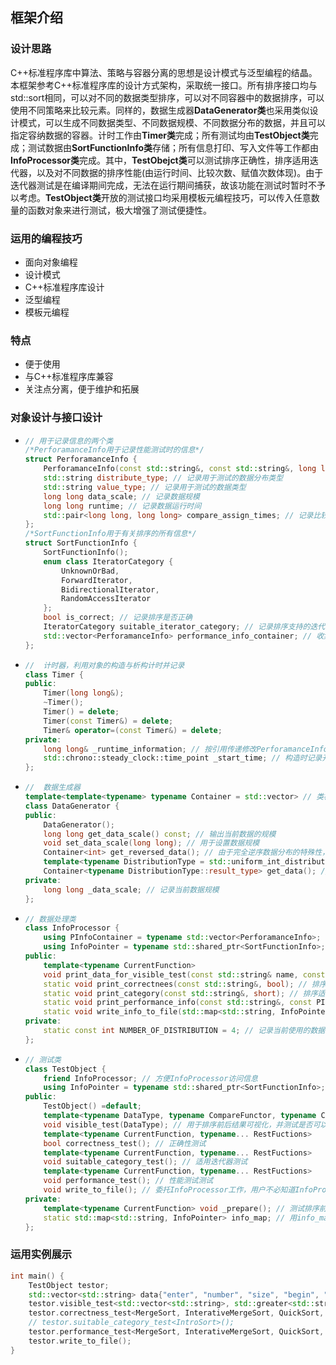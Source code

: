 ## 框架介绍

### 设计思路

C++标准程序库中算法、策略与容器分离的思想是设计模式与泛型编程的结晶。本框架参考C++标准程序库的设计方式架构，采取统一接口。所有排序接口均与std::sort相同，可以对不同的数据类型排序，可以对不同容器中的数据排序，可以使用不同策略来比较元素。同样的，数据生成器**DataGenerator类**也采用类似设计模式，可以生成不同数据类型、不同数据规模、不同数据分布的数据，并且可以指定容纳数据的容器。计时工作由**Timer类**完成；所有测试均由**TestObject类**完成；测试数据由**SortFunctionInfo类**存储；所有信息打印、写入文件等工作都由**InfoProcessor类**完成。其中，**TestObejct类**可以测试排序正确性，排序适用迭代器，以及对不同数据的排序性能(由运行时间、比较次数、赋值次数体现)。由于迭代器测试是在编译期间完成，无法在运行期间捕获，故该功能在测试时暂时不予以考虑。**TestObject类**开放的测试接口均采用模板元编程技巧，可以传入任意数量的函数对象来进行测试，极大增强了测试便捷性。

### 运用的编程技巧

- 面向对象编程
- 设计模式
- C++标准程序库设计
- 泛型编程
- 模板元编程

### 特点

- 便于使用
- 与C++标准程序库兼容
- 关注点分离，便于维护和拓展

### 对象设计与接口设计

- ```C++
  // 用于记录信息的两个类
  /*PerforamanceInfo用于记录性能测试时的信息*/
  struct PerforamanceInfo {
      PerforamanceInfo(const std::string&, const std::string&, long long);
      std::string distribute_type; // 记录用于测试的数据分布类型
      std::string value_type; // 记录用于测试的数据类型
      long long data_scale; // 记录数据规模
      long long runtime; // 记录数据运行时间
      std::pair<long long, long long> compare_assign_times; // 记录比较次数和赋值次数
  };
  /*SortFunctionInfo用于有关排序的所有信息*/
  struct SortFunctionInfo {
      SortFunctionInfo();
      enum class IteratorCategory {
          UnknownOrBad,
          ForwardIterator,
          BidirectionalIterator,
          RandomAccessIterator
      };
      bool is_correct; // 记录排序是否正确
      IteratorCategory suitable_iterator_category; // 记录排序支持的迭代器类型
      std::vector<PerforamanceInfo> performance_info_container; // 收集性能测试信息的容器
  };
  ```

- ```C++
  //  计时器，利用对象的构造与析构计时并记录
  class Timer {
  public:
      Timer(long long&);
      ~Timer();
      Timer() = delete;
      Timer(const Timer&) = delete;
      Timer& operator=(const Timer&) = delete;
  private:
      long long& _runtime_information; // 按引用传递修改PerforamanceInfo中的runtime成员变量
      std::chrono::steady_clock::time_point _start_time; // 构造时记录开始时间
  };
  ```

- ```C++
  //  数据生成器
  template<template<typename> typename Container = std::vector> // 类模板的模板，用于指定任意容器
  class DataGenerator {
  public:
      DataGenerator();
      long long get_data_scale() const; // 输出当前数据的规模
      void set_data_scale(long long); // 用于设置数据规模
      Container<int> get_reversed_data(); // 由于完全逆序数据分布的特殊性，单独设置一个只输出整形逆序数据分布的成员函数
      template<typename DistributionType = std::uniform_int_distribution<int>>
      Container<typename DistributionType::result_type> get_data(); // 模板成员函数，用于生成任意分布、任意类型的数据
  private:
      long long _data_scale; // 记录当前数据规模
  };
  ```

- ```C++
  // 数据处理类
  class InfoProcessor {
      using PInfoContainer = typename std::vector<PerforamanceInfo>;
      using InfoPointer = typename std::shared_ptr<SortFunctionInfo>;
  public:
      template<typename CurrentFunction>
      void print_data_for_visible_test(const std::string& name, const CurrentFunction&, bool); // 排序前后数据展示
      static void print_correctnees(const std::string&, bool); // 排序正确性展示
      static void print_category(const std::string&, short); // 排序适用迭代器展示
      static void print_performance_info(const std::string&, const PInfoContainer&); // 排序性能展示
      static void write_info_to_file(std::map<std::string, InfoPointer>&); // 将排序的各种信息写入文件
  private:
      static const int NUMBER_OF_DISTRIBUTION = 4; // 记录当前使用的数据分布个数，用于写入文件时的排版
  };
  ```

- ```C++
  // 测试类
  class TestObject {
      friend InfoProcessor; // 方便InfoProcessor访问信息
      using InfoPointer = typename std::shared_ptr<SortFunctionInfo>;
  public:
      TestObject() =default;
      template<typename DataType, typename CompareFunctor, typename CurrentFunction, typename... RestFuctions>
      void visible_test(DataType); // 用于排序前后结果可视化，并测试是否可以使用策略
      template<typename CurrentFunction, typename... RestFuctions>
      bool correctness_test(); // 正确性测试
      template<typename CurrentFunction, typename... RestFuctions>
      void suitable_category_test(); // 适用迭代器测试
      template<typename CurrentFunction, typename... RestFuctions>
      void performance_test(); // 性能测试测试
      void write_to_file(); // 委托InfoProcessor工作，用户不必知道InfoProcessor的存在
  private:
      template<typename CurrentFunction> void _prepare(); // 测试排序前的准备工作，如把排序名字插入info_map
      static std::map<std::string, InfoPointer> info_map; // 用info_map存储信息，以排序名字为key
  };
  ```

### 运用实例展示

```c++
int main() {
    TestObject testor;
    std::vector<std::string> data{"enter", "number", "size", "begin", "of", "cat", "case", "program", "certain", "a", "cake", "side"};
    testor.visible_test<std::vector<std::string>, std::greater<std::string>, MergeSort, InterativeMergeSort>(data);
    testor.correctness_test<MergeSort, InterativeMergeSort, QuickSort, IntroSort>();
    // testor.suitable_category_test<IntroSort>();
    testor.performance_test<MergeSort, InterativeMergeSort, QuickSort, IntroSort>();
    testor.write_to_file();
}
```

